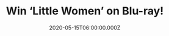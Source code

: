 ---
campaign-uuid: "c-8fde7244-592c-4bea-a98a-a7d0a08ea174"
type: "Competition"
category: "Entertainment"
date: "2020-05-15T06:00:00.000Z"
end-date: "2020-06-15T23:59:00.000Z"
disable-form: false
is_promoted: false
has_entry_page: true
title: "Win ‘Little Women’ on Blu-ray!"
competition-description: "<p>Writer-director Greta Gerwig has crafted a Little Women\
  \ that draws on both the classic novel and the writings of Louisa May Alcott, and\
  \ unfolds as the author’s alter ego, Jo March, reflects back and forth on her fictional\
  \ life. We have on our hands the movie that everybody is talking about: ‘Little\
  \ Women’. Starring: Saoirse Ronan, Emma Watson, Florence Pugh, Eliza Scanlen, with\
  \ Timothée Chalamet as their neighbour Laurie, Laura Dern as Marmee, and Meryl Streep\
  \ as Aunt March. </p>\n<p>Does it sound like the best plan for the weekend? Click\
  \ below for a chance to win now.</p>\n"
hero-header: "Win ‘Little Women’ on Blu-ray!"
terms-confirmation: "N/A"
banner-img: "https://assets.expresslyapp.com/asset-866d9056-86dc-4f8a-8504-f1295d98147b.jpg"
logo-left-href: "aaa.nme.com"
logo-left-image: "https://assets.expresslyapp.com/asset-330ccfb9-df35-40cb-9b03-9a7e1ab2d8c4.jpg"
logo-left-title: "NME AAA"
bg-image-hero: "https://assets.expresslyapp.com/asset-622a9cba-42b7-4c7f-a9e5-b80218301da7.jpg"
bg-image-first: "https://assets.expresslyapp.com/asset-093cf744-7672-4a27-8664-177c89ae71d4.jpg"
section1-content: "<p>In the years after the Civil War, Jo March lives in New York\
  \ and makes her living as a writer, while her sister Amy studies painting in Paris.\
  \ Amy has a chance encounter with Theodore, a childhood crush who proposed to Jo\
  \ but was ultimately rejected. Their oldest sibling, Meg, is married to a schoolteacher,\
  \ while shy sister Beth develops a devastating illness that brings the family back\
  \ together.</p>\n<p>Little Women. Click below and it could be yours.</p>\n"
entry-title: "Win ‘Little Women’ on Blu-ray!"
entry-content: "<p>Enter the draw to win ‘Little Women’ on Blu-ray by completing the\
  \ form below before 23:59 on the 15th of June 2020.</p>\n"
has-winner: true
winner-title: "CONGRATULATIONS to Luke M. who won ‘Little Women’ on Blu-ray!"
winner-banner: "https://assets.expresslyapp.com/asset-d7ebf06b-65fb-430b-a0f8-e2a63153e10c.jpg"
prize-description: "‘Little Women’ on Blu-ray!"
special-conditions: "Multiple entries are allowed up to one every day.\r\n\r\nThis\
  \ competition is also available on: https://club.expressly.io/competitions/little-women-bluray-giveaway"
country-restrictions:
- "GB"
---